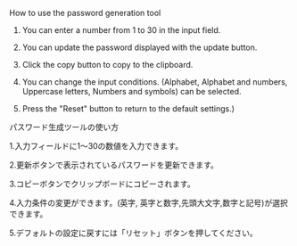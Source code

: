 How to use the password generation tool


1. You can enter a number from 1 to 30 in the input field.

2. You can update the password displayed with the update button.

3. Click the copy button to copy to the clipboard.

4. You can change the input conditions. (Alphabet, Alphabet and numbers, Uppercase letters, Numbers and symbols) can be selected.

5. Press the "Reset" button to return to the default settings.)


パスワード生成ツールの使い方


1.入力フィールドに1〜30の数値を入力できます。

2.更新ボタンで表示されているパスワードを更新できます。

3.コピーボタンでクリップボードにコピーされます。

4.入力条件の変更ができます。(英字, 英字と数字,先頭大文字,数字と記号)が選択できます。

5.デフォルトの設定に戻すには「リセット」ボタンを押してください。
